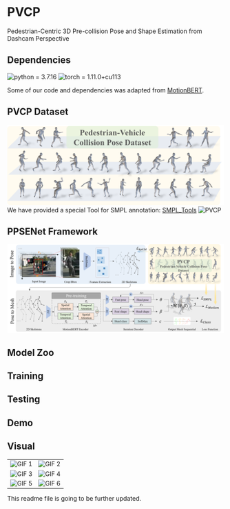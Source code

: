 # PVCP
Pedestrian-Centric 3D Pre-collision Pose and Shape Estimation from Dashcam Perspective

## Dependencies
![python = 3.7.16](https://img.shields.io/badge/python-3.7.16-green)
![torch = 1.11.0+cu113](https://img.shields.io/badge/torch-1.11.0%2Bcu113-yellowgreen)

Some of our code and dependencies was adapted from [MotionBERT](https://github.com/Walter0807/MotionBERT).

## PVCP Dataset
![PVCP](image/PVCP_dataset.png)
We have provided a special Tool for SMPL annotation: [SMPL_Tools](https://github.com/wmj142326/SMPL_Tools)
![PVCP](image/dataset_pipline.png)


## PPSENet Framework
![PPSENet](image/framework_pipline.png)


## Model Zoo

## Training

## Testing

## Demo

## Visual

<table>
  <tr>
    <td><img src="image/50.gif" alt="GIF 1" width="300"/></td>
    <td><img src="image/54.gif" alt="GIF 2" width="300"/></td>
  </tr>
  <tr>
    <td><img src="image/63.gif" alt="GIF 3" width="300"/></td>
    <td><img src="image/74.gif" alt="GIF 4" width="300"/></td>
  </tr>
  <tr>
    <td><img src="image/72.gif" alt="GIF 5" width="300"/></td>
    <td><img src="image/87.gif" alt="GIF 6" width="300"/></td>
  </tr>
</table>


This readme file is going to be further updated.